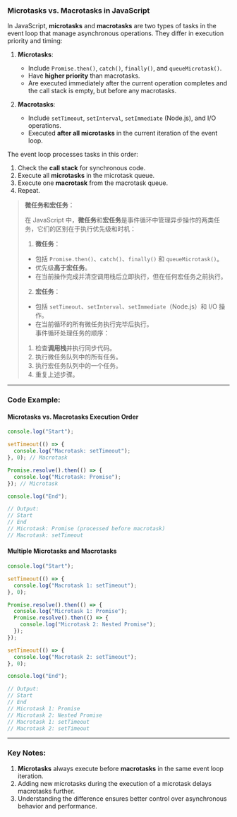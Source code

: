 ### Microtasks vs. Macrotasks in JavaScript

<audio src="..\..\mp3\In JavaScript,  (1).mp3"></audio>

In JavaScript, **microtasks** and **macrotasks** are two types of tasks in the event loop that manage asynchronous operations. They differ in execution priority and timing:

1. **Microtasks**:
   - Include `Promise.then()`, `catch()`, `finally()`, and `queueMicrotask()`.
   - Have **higher priority** than macrotasks.
   - Are executed immediately after the current operation completes and the call stack is empty, but before any macrotasks.

2. **Macrotasks**:
   - Include `setTimeout`, `setInterval`, `setImmediate` (Node.js), and I/O operations.
   - Executed **after all microtasks** in the current iteration of the event loop.

The event loop processes tasks in this order:  
1. Check the **call stack** for synchronous code.  
2. Execute all **microtasks** in the microtask queue.  
3. Execute one **macrotask** from the macrotask queue.  
4. Repeat.

> **微任务和宏任务**：
>
> <audio src="..\..\mp3\在 JavaScript 中，.mp3"></audio>
>
> 在 JavaScript 中，**微任务**和**宏任务**是事件循环中管理异步操作的两类任务，它们的区别在于执行优先级和时机：  
>
> 1. **微任务**：
>   - 包括 `Promise.then()`、`catch()`、`finally()` 和 `queueMicrotask()`。
>   - 优先级**高于宏任务**。
>   - 在当前操作完成并清空调用栈后立即执行，但在任何宏任务之前执行。  
> 2. **宏任务**：
>   - 包括 `setTimeout`、`setInterval`、`setImmediate`（Node.js）和 I/O 操作。
>   - 在当前循环的所有微任务执行完毕后执行。  
> 事件循环处理任务的顺序：  
> 1. 检查**调用栈**并执行同步代码。  
> 2. 执行微任务队列中的所有任务。  
> 3. 执行宏任务队列中的一个任务。  
> 4. 重复上述步骤。

---

### Code Example:

#### **Microtasks vs. Macrotasks Execution Order**
```javascript
console.log("Start");

setTimeout(() => {
  console.log("Macrotask: setTimeout");
}, 0); // Macrotask

Promise.resolve().then(() => {
  console.log("Microtask: Promise");
}); // Microtask

console.log("End");

// Output:
// Start
// End
// Microtask: Promise (processed before macrotask)
// Macrotask: setTimeout
```

#### **Multiple Microtasks and Macrotasks**
```javascript
console.log("Start");

setTimeout(() => {
  console.log("Macrotask 1: setTimeout");
}, 0);

Promise.resolve().then(() => {
  console.log("Microtask 1: Promise");
  Promise.resolve().then(() => {
    console.log("Microtask 2: Nested Promise");
  });
});

setTimeout(() => {
  console.log("Macrotask 2: setTimeout");
}, 0);

console.log("End");

// Output:
// Start
// End
// Microtask 1: Promise
// Microtask 2: Nested Promise
// Macrotask 1: setTimeout
// Macrotask 2: setTimeout
```

---

### Key Notes:
1. **Microtasks** always execute before **macrotasks** in the same event loop iteration.  
2. Adding new microtasks during the execution of a microtask delays macrotasks further.  
3. Understanding the difference ensures better control over asynchronous behavior and performance.